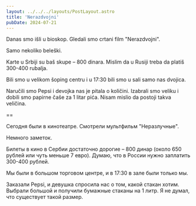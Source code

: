 ```yaml
---
layout: ../../../layouts/PostLayout.astro
title: 'Nerazdvojni'
pubDate: 2024-07-21
---
```


Danas smo išli u bioskop. Gledali smo crtani film "Nerazdvojni".

Samo nekoliko beleški.

Karte u Srbiji su baš skupe – 800 dinara. Mislim da u Rusiji treba da platiš 300-400 rubalja.

Bili smo u velikom šoping centru i u 17:30 bili smo u sali samo nas dvojica.

Naručili smo Pepsi i devojka nas je pitala o količini. Izabrali smo veliku i dobili smo papirne čaše za 1 litar pića. Nisam mislio da postoji takva veličina.

==

Сегодня были в кинотеатре. Смотрели мультфильм "Неразлучные".

Немного заметок.

Билеты в кино в Сербии достаточно дорогие – 800 динар (около 650 рублей или чуть меньше 7 евро). Думаю, что в России нужно заплатить 300-400 рублей.

Мы были в большом торговом центре, и в 17:30 в зале были только мы.

Заказали Pepsi, и девушка спросила нас о том, какой стакан хотим. Выбрали большой и получили бумажные стаканы на 1 литр. Я не думал, что существует такой размер.
